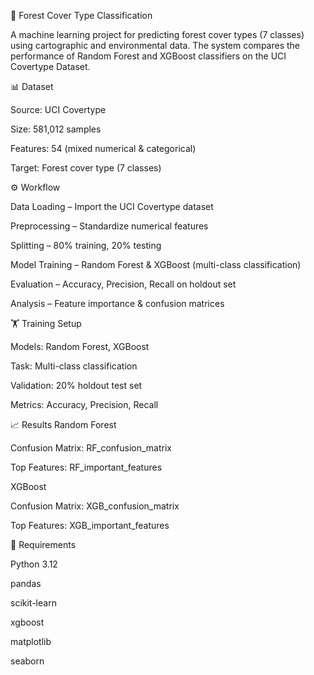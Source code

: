 🌲 Forest Cover Type Classification

A machine learning project for predicting forest cover types (7 classes) using cartographic and environmental data.
The system compares the performance of Random Forest and XGBoost classifiers on the UCI Covertype Dataset.

📊 Dataset

Source: UCI Covertype

Size: 581,012 samples

Features: 54 (mixed numerical & categorical)

Target: Forest cover type (7 classes)

⚙️ Workflow

Data Loading – Import the UCI Covertype dataset

Preprocessing – Standardize numerical features

Splitting – 80% training, 20% testing

Model Training – Random Forest & XGBoost (multi-class classification)

Evaluation – Accuracy, Precision, Recall on holdout set

Analysis – Feature importance & confusion matrices

🏋️ Training Setup

Models: Random Forest, XGBoost

Task: Multi-class classification

Validation: 20% holdout test set

Metrics: Accuracy, Precision, Recall

📈 Results
Random Forest

Confusion Matrix: RF_confusion_matrix

Top Features: RF_important_features

XGBoost

Confusion Matrix: XGB_confusion_matrix

Top Features: XGB_important_features

🔧 Requirements

Python 3.12

pandas

scikit-learn

xgboost

matplotlib

seaborn
